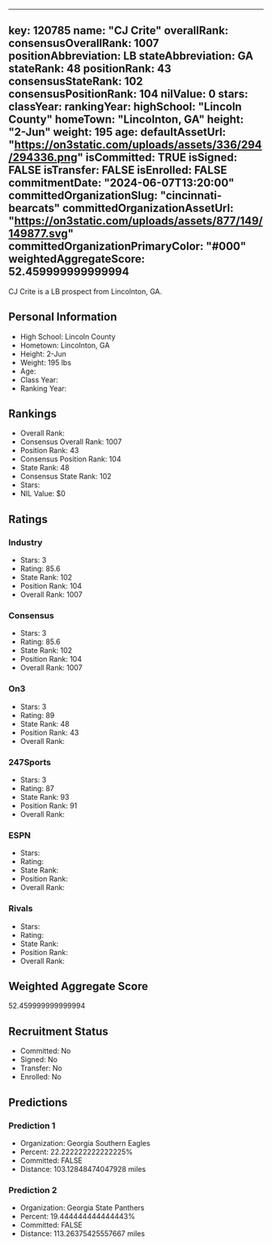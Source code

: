 ---
  key: 120785
  name: "CJ Crite"
  overallRank: 
  consensusOverallRank: 1007
  positionAbbreviation: LB
  stateAbbreviation: GA
  stateRank: 48
  positionRank: 43
  consensusStateRank: 102
  consensusPositionRank: 104
  nilValue: 0
  stars: 
  classYear: 
  rankingYear: 
  highSchool: "Lincoln County"
  homeTown: "Lincolnton, GA"
  height: "2-Jun"
  weight: 195
  age: 
  defaultAssetUrl: "https://on3static.com/uploads/assets/336/294/294336.png"
  isCommitted: TRUE
  isSigned: FALSE
  isTransfer: FALSE
  isEnrolled: FALSE
  commitmentDate: "2024-06-07T13:20:00"
  committedOrganizationSlug: "cincinnati-bearcats"
  committedOrganizationAssetUrl: "https://on3static.com/uploads/assets/877/149/149877.svg"
  committedOrganizationPrimaryColor: "#000"
  weightedAggregateScore: 52.459999999999994
  ---
  
  CJ Crite is a LB prospect from Lincolnton, GA.
  
  ## Personal Information
  - High School: Lincoln County
  - Hometown: Lincolnton, GA
  - Height: 2-Jun
  - Weight: 195 lbs
  - Age: 
  - Class Year: 
  - Ranking Year: 
  
  ## Rankings
  - Overall Rank: 
  - Consensus Overall Rank: 1007
  - Position Rank: 43
  - Consensus Position Rank: 104
  - State Rank: 48
  - Consensus State Rank: 102
  - Stars: 
  - NIL Value: $0
  
  ## Ratings
  
  ### Industry
  - Stars: 3
  - Rating: 85.6
  - State Rank: 102
  - Position Rank: 104
  - Overall Rank: 1007
  
  ### Consensus
  - Stars: 3
  - Rating: 85.6
  - State Rank: 102
  - Position Rank: 104
  - Overall Rank: 1007
  
  ### On3
  - Stars: 3
  - Rating: 89
  - State Rank: 48
  - Position Rank: 43
  - Overall Rank: 
  
  ### 247Sports
  - Stars: 3
  - Rating: 87
  - State Rank: 93
  - Position Rank: 91
  - Overall Rank: 
  
  ### ESPN
  - Stars: 
  - Rating: 
  - State Rank: 
  - Position Rank: 
  - Overall Rank: 
  
  ### Rivals
  - Stars: 
  - Rating: 
  - State Rank: 
  - Position Rank: 
  - Overall Rank: 
  
  ## Weighted Aggregate Score
  52.459999999999994
  
  ## Recruitment Status
  - Committed: No
  - Signed: No
  - Transfer: No
  - Enrolled: No
  
  
  
  ## Predictions
  
  ### Prediction 1
  - Organization: Georgia Southern Eagles
  - Percent: 22.222222222222225%
  - Committed: FALSE
  - Distance: 103.12848474047928 miles
  
  ### Prediction 2
  - Organization: Georgia State Panthers
  - Percent: 19.444444444444443%
  - Committed: FALSE
  - Distance: 113.26375425557667 miles
  